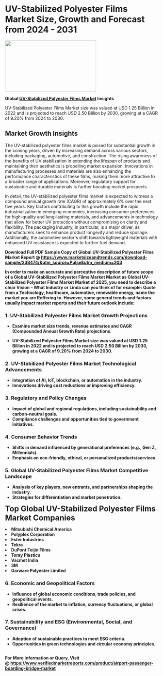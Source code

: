 <H1>UV-Stabilized Polyester Films Market Size, Growth and Forecast from 2024 - 2031</H1><img class="aligncenter size-medium wp-image-584254" src="https://thirdeyenews.in/wp-content/uploads/2024/09/Global-Market-Research-300x168.jpeg" alt="" width="300" height="168" /><p><strong>Global&nbsp;<a href="https://www.marketsizeandtrends.com/download-sample/238474/&amp;utm_source=Pulse&amp;utm_medium=203">UV-Stabilized Polyester Films Market</a> Insights</strong></p><p>UV-Stabilized Polyester Films Market size was valued at USD 1.25 Billion in 2022 and is projected to reach USD 2.50 Billion by 2030, growing at a CAGR of 9.20% from 2024 to 2030.</p><p><h2>Market Growth Insights</h2> <p>The UV-stabilized polyester films market is poised for substantial growth in the coming years, driven by increasing demand across various sectors, including packaging, automotive, and construction. The rising awareness of the benefits of UV stabilization in extending the lifespan of products and maintaining their aesthetics is propelling market expansion. Innovations in manufacturing processes and materials are also enhancing the performance characteristics of these films, making them more attractive to a broader range of applications. Moreover, regulatory support for sustainable and durable materials is further boosting market prospects.</p> <p><strong></strong></p> <p>In detail, the UV-stabilized polyester films market is expected to witness a compound annual growth rate (CAGR) of approximately 6% over the next five years. Key factors contributing to this growth include the rapid industrialization in emerging economies, increasing consumer preferences for high-quality and long-lasting materials, and advancements in technology that allow for better UV protection without compromising on clarity and flexibility. The packaging industry, in particular, is a major driver, as manufacturers seek to enhance product longevity and reduce spoilage. Additionally, the automotive sector's shift towards lightweight materials with enhanced UV resistance is expected to further fuel demand.</p> <p><strong></p><p><span class=""><strong>Download Full PDF Sample Copy of Global UV-Stabilized Polyester Films Market Report</strong> @ <a href="https://www.marketsizeandtrends.com/download-sample/238474/&amp;utm_source=Pulse&amp;utm_medium=203" target="_blank">https://www.marketsizeandtrends.com/download-sample/238474/&amp;utm_source=Pulse&amp;utm_medium=203</a></span></p><p>In order to make an accurate and perceptive description of future scope of a Global&nbsp;UV-Stabilized Polyester Films Market Market as Global&nbsp;UV-Stabilized Polyester Films Market Market of 2025, you need to describe a clear Vision &ndash; What Industry or Linda can you think of for example: Quote from a Technology, healthcare, automotive, renewable energy, name the market you are Reffering to. However, some general trends and factors usually impact market reports and their future outlook include:</p><h3>1.&nbsp;<strong>UV-Stabilized Polyester Films Market Growth Projections</strong></h3><ul><li>Examine market size trends, revenue estimates and CAGR (Compounded Annual Growth Rate) projections.</li><li><p>UV-Stabilized Polyester Films Market size was valued at USD 1.25 Billion in 2022 and is projected to reach USD 2.50 Billion by 2030, growing at a CAGR of 9.20% from 2024 to 2030.</p></li></ul><h3>2.&nbsp;<strong>UV-Stabilized Polyester Films Market Technological Advancements</strong></h3><ul><li>Integration of AI, IoT, blockchain, or automation in the industry.</li><li>Innovations driving cost reductions or improving efficiency.</li></ul><h3>3.&nbsp;<strong>Regulatory and Policy Changes</strong></h3><ul><li>Impact of global and regional regulations, including sustainability and carbon-neutral goals.</li><li>Compliance challenges and opportunities tied to government initiatives.</li></ul><h3>4.&nbsp;<strong>Consumer Behavior Trends</strong></h3><ul><li>Shifts in demand influenced by generational preferences (e.g., Gen Z, Millennials).</li><li>Emphasis on eco-friendly, ethical, or personalized products/services.</li></ul><h3>5.&nbsp;<strong>Global UV-Stabilized Polyester Films Market Competitive Landscape</strong></h3><ul><li>Analysis of key players, new entrants, and partnerships shaping the industry.</li><li>Strategies for differentiation and market penetration.</li></ul><p data-pm-slice="1 1 []"><span style="color: inherit; font-family: inherit; font-size: 25px;">Top Global UV-Stabilized Polyester Films Market Companies</span></p><div class="" data-test-id=""><p><li>Mitsubishi Chemical America</li><li> Polyplex Corporation</li><li> Ester Industries</li><li> Tekra</li><li> DuPont Teijin Films</li><li> Toray Plastics</li><li> Vacmet India</li><li> 3M</li><li> Garware Polyester Limited</li></p></div><h3>6.&nbsp;<strong>Economic and Geopolitical Factors</strong></h3><ul><li>Influence of global economic conditions, trade policies, and geopolitical events.</li><li>Resilience of the market to inflation, currency fluctuations, or global crises.</li></ul><h3>7.&nbsp;<strong>Sustainability and ESG (Environmental, Social, and Governance)</strong></h3><ul><li>Adoption of sustainable practices to meet ESG criteria.</li><li>Opportunities in green technologies and circular economy principles.</li></ul><h2><strong style="font-size: 14px;">For More Information or Query, Visit @&nbsp;</strong><a style="background-color: #ffffff; font-size: 14px;" href="https://www.marketsizeandtrends.com/report/uv-stabilized-polyester-films-market/" target="_blank">https://www.verifiedmarketreports.com/product/airport-passenger-boarding-bridge-market</a></h2>
